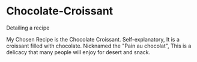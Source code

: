 # Chocolate-Croissant
Detailing a recipe

My Chosen Recipe is the Chocolate Croissant. Self-explanatory, It is a croissant filled with chocolate. Nicknamed the "Pain au chocolat", This is a delicacy that many people will enjoy for desert and snack.

